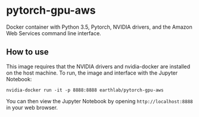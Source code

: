 # pytorch-gpu-aws

Docker container with Python 3.5, Pytorch, NVIDIA drivers, and the Amazon Web Services command line interface.

## How to use

This image requires that the NVIDIA drivers and nvidia-docker are installed on the host machine. 
To run, the image and interface with the Jupyter Notebook:

```
nvidia-docker run -it -p 8888:8888 earthlab/pytorch-gpu-aws
```    

You can then view the Jupyter Notebook by opening `http://localhost:8888` in your web browser.

